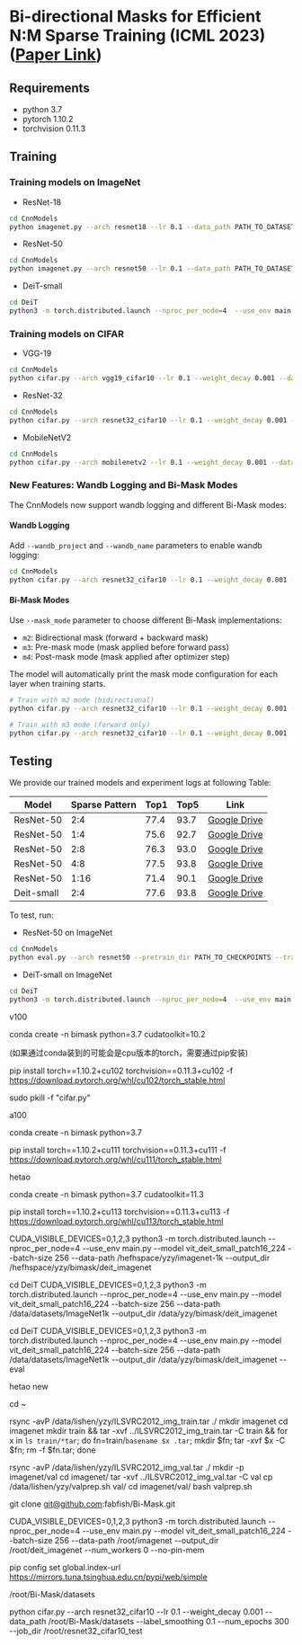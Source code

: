 # Bi-directional Masks for Efficient N:M Sparse Training (ICML 2023) ([Paper Link](https://arxiv.org/abs/2302.06058))

## Requirements

- python 3.7
- pytorch 1.10.2
- torchvision 0.11.3

## Training

### Training models on ImageNet

- ResNet-18

```bash
cd CnnModels
python imagenet.py --arch resnet18 --lr 0.1 --data_path PATH_TO_DATASETS --label_smoothing 0.1 --num_epochs 120 --job_dir PATH_TO_JOB_DIR --iter 100 --greedy_num 100
```

- ResNet-50

```bash
cd CnnModels
python imagenet.py --arch resnet50 --lr 0.1 --data_path PATH_TO_DATASETS --label_smoothing 0.1 --num_epochs 120 --job_dir PATH_TO_JOB_DIR --iter 100 --greedy_num 100
```

- DeiT-small

```bash
cd DeiT
python3 -m torch.distributed.launch --nproc_per_node=4  --use_env main.py --model vit_deit_small_patch16_224 --batch-size 256 --data-path PATH_TO_DATASETS --output_dir PATH_TO_JOB_DIR
```

### Training models on CIFAR

- VGG-19

```bash
cd CnnModels
python cifar.py --arch vgg19_cifar10 --lr 0.1 --weight_decay 0.001 --data_path PATH_TO_DATASETS --label_smoothing 0.1 --num_epochs 300 --job_dir PATH_TO_JOB_DIR
```

- ResNet-32

```bash
cd CnnModels
python cifar.py --arch resnet32_cifar10 --lr 0.1 --weight_decay 0.001 --data_path PATH_TO_DATASETS --label_smoothing 0.1 --num_epochs 300 --job_dir PATH_TO_JOB_DIR
```

- MobileNetV2

```bash
cd CnnModels
python cifar.py --arch mobilenetv2 --lr 0.1 --weight_decay 0.001 --data_path PATH_TO_DATASETS --label_smoothing 0.1 --num_epochs 300 --job_dir PATH_TO_JOB_DIR
```

### New Features: Wandb Logging and Bi-Mask Modes

The CnnModels now support wandb logging and different Bi-Mask modes:

#### Wandb Logging
Add `--wandb_project` and `--wandb_name` parameters to enable wandb logging:

```bash
cd CnnModels
python cifar.py --arch resnet32_cifar10 --lr 0.1 --weight_decay 0.001 --data_path PATH_TO_DATASETS --label_smoothing 0.1 --num_epochs 300 --job_dir PATH_TO_JOB_DIR --wandb_project bimask_cnn --wandb_name resnet32_m2
```

#### Bi-Mask Modes
Use `--mask_mode` parameter to choose different Bi-Mask implementations:

- `m2`: Bidirectional mask (forward + backward mask)
- `m3`: Pre-mask mode (mask applied before forward pass)
- `m4`: Post-mask mode (mask applied after optimizer step)

The model will automatically print the mask mode configuration for each layer when training starts.

```bash
# Train with m2 mode (bidirectional)
python cifar.py --arch resnet32_cifar10 --lr 0.1 --weight_decay 0.001 --data_path PATH_TO_DATASETS --label_smoothing 0.1 --num_epochs 300 --job_dir PATH_TO_JOB_DIR --mask_mode m2 --wandb_project bimask_cnn

# Train with m3 mode (forward only)
python cifar.py --arch resnet32_cifar10 --lr 0.1 --weight_decay 0.001 --data_path PATH_TO_DATASETS --label_smoothing 0.1 --num_epochs 300 --job_dir PATH_TO_JOB_DIR --mask_mode m3 --wandb_project bimask_cnn
```

## Testing

We provide our trained models and experiment logs at following Table:

| Model      | Sparse Pattern | Top1 | Top5 | Link                                                                                                 |
| ---------- | -------------- | ---- | ---- | ---------------------------------------------------------------------------------------------------- |
| ResNet-50  | 2:4            | 77.4 | 93.7 | [Google Drive](https://drive.google.com/drive/folders/1LvUQe1TOhEYE9HF4D9YEOF1uyid8JdlX?usp=share_link) |
| ResNet-50  | 1:4            | 75.6 | 92.7 | [Google Drive](https://drive.google.com/drive/folders/1IVOJFmKIq--hOuZs5fhz2GZT5QY17XCg?usp=share_link) |
| ResNet-50  | 2:8            | 76.3 | 93.0 | [Google Drive](https://drive.google.com/drive/folders/1nlUf5D1sEV48z1I3H5zZp03GVhI-K9-l?usp=share_link) |
| ResNet-50  | 4:8            | 77.5 | 93.8 | [Google Drive](https://drive.google.com/drive/folders/1hlWULurqYExy8sImJTXtAcf9CMEiVJoI?usp=share_link) |
| ResNet-50  | 1:16           | 71.4 | 90.1 | [Google Drive](https://drive.google.com/drive/folders/1LxHqcmN2buPTFuP_QawYre92dx9b8CFe?usp=share_link) |
| Deit-small | 2:4            | 77.6 | 93.8 | [Google Drive](https://drive.google.com/drive/folders/11auZ08_OgPnebfSF7Fp7ASB7YsNcrjZa?usp=sharing)    |

To test, run:

- ResNet-50 on ImageNet

```bash
cd CnnModels
python eval.py --arch resnet50 --pretrain_dir PATH_TO_CHECKPOINTS --train_batch_size 256 --eval_batch_size 256  --label_smoothing 0.1 --data_path PATH_TO_DATASETS
```

- DeiT-small on ImageNet

```bash
cd DeiT
python3 -m torch.distributed.launch --nproc_per_node=4  --use_env main.py --model vit_deit_small_patch16_224 --batch-size 256 --data-path PATH_TO_DATASETS --output_dir PATH_TO_JOB_DIR --resume PATH_TO_CHECKPOINTS --eval
```

v100

conda create -n bimask python=3.7 cudatoolkit=10.2

(如果通过conda装到的可能会是cpu版本的torch，需要通过pip安装)

pip install torch==1.10.2+cu102 torchvision==0.11.3+cu102 -f https://download.pytorch.org/whl/cu102/torch_stable.html

sudo pkill -f "cifar.py"

a100

conda create -n bimask python=3.7

<!-- pip install torch==1.10.2 torchvision==0.11.3 -->


<!-- pip install torch==1.10.2 torchvision==0.11.3 -f https://download.pytorch.org/whl/cu124/torch_stable.html -->


<!-- conda install pytorch==1.10.2 torchvision==0.11.3 cudatoolkit=11.3 -c pytorch -c conda-forge -->

pip install torch==1.10.2+cu111 torchvision==0.11.3+cu111 -f https://download.pytorch.org/whl/cu111/torch_stable.html


hetao

conda create -n bimask python=3.7 cudatoolkit=11.3

pip install torch==1.10.2+cu113 torchvision==0.11.3+cu113 -f https://download.pytorch.org/whl/cu113/torch_stable.html

CUDA_VISIBLE_DEVICES=0,1,2,3 python3 -m torch.distributed.launch --nproc_per_node=4  --use_env main.py --model vit_deit_small_patch16_224 --batch-size 256 --data-path /hefhspace/yzy/imagenet-1k --output_dir /hefhspace/yzy/bimask/deit_imagenet


cd DeiT
CUDA_VISIBLE_DEVICES=0,1,2,3 python3 -m torch.distributed.launch --nproc_per_node=4  --use_env main.py --model vit_deit_small_patch16_224 --batch-size 256 --data-path /data/datasets/ImageNet1k --output_dir /data/yzy/bimask/deit_imagenet

cd DeiT
CUDA_VISIBLE_DEVICES=0,1,2,3 python3 -m torch.distributed.launch --nproc_per_node=4  --use_env main.py --model vit_deit_small_patch16_224 --batch-size 256 --data-path /data/datasets/ImageNet1k --output_dir /data/yzy/bimask/deit_imagenet  --eval

hetao new

cd ~

rsync -avP /data/lishen/yzy/ILSVRC2012_img_train.tar ./
mkdir imagenet
cd imagenet
mkdir train && tar -xvf ../ILSVRC2012_img_train.tar -C train && for x in `ls train/*tar`; do fn=train/`basename $x .tar`; mkdir $fn; tar -xvf $x -C $fn; rm -f $fn.tar; done

rsync -avP /data/lishen/yzy/ILSVRC2012_img_val.tar ./ 
mkdir -p imagenet/val
cd imagenet/
tar -xvf ../ILSVRC2012_img_val.tar -C val
cp /data/lishen/yzy/valprep.sh val/
cd imagenet/val/
bash valprep.sh

git clone git@github.com:fabfish/Bi-Mask.git


CUDA_VISIBLE_DEVICES=0,1,2,3 python3 -m torch.distributed.launch --nproc_per_node=4  --use_env main.py --model vit_deit_small_patch16_224 --batch-size 256 --data-path /root/imagenet --output_dir /root/deit_imagenet --num_workers 0 --no-pin-mem



pip config set global.index-url https://mirrors.tuna.tsinghua.edu.cn/pypi/web/simple

/root/Bi-Mask/datasets

python cifar.py --arch resnet32_cifar10 --lr 0.1 --weight_decay 0.001 --data_path /root/Bi-Mask/datasets --label_smoothing 0.1 --num_epochs 300 --job_dir /root/resnet32_cifar10_test
